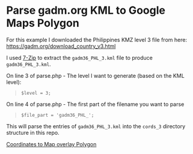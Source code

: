 # Parse gadm.org KML to Google Maps Polygon

For this example I downloaded the Philippines KMZ level 3 file from here: https://gadm.org/download_country_v3.html

I used [7-Zip](https://www.7-zip.org/download.html) to extract the `gadm36_PHL_3.kml` file to produce `gadm36_PHL_3.kml`.

On line 3 of parse.php - The level I want to generate (based on the KML level):
  > `$level = 3;`

On line 4 of parse.php - The first part of the filename you want to parse
  > `$file_part = 'gadm36_PHL_';`

This will parse the entries of `gadm36_PHL_3.kml` into the `cords_3` directory structure in this repo.

[Coordinates to Map overlay Polygon](https://jsfiddle.net/andyg2/0t1gwnja/25/)


  
